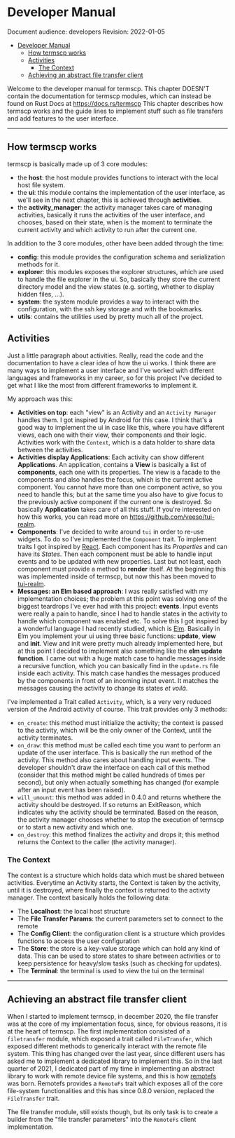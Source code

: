 # Developer Manual

Document audience: developers
Revision: 2022-01-05

- [Developer Manual](#developer-manual)
  - [How termscp works](#how-termscp-works)
  - [Activities](#activities)
    - [The Context](#the-context)
  - [Achieving an abstract file transfer client](#achieving-an-abstract-file-transfer-client)

Welcome to the developer manual for termscp. This chapter DOESN'T contain the documentation for termscp modules, which can instead be found on Rust Docs at <https://docs.rs/termscp>
This chapter describes how termscp works and the guide lines to implement stuff such as file transfers and add features to the user interface.

---

## How termscp works

termscp is basically made up of 3 core modules:

- the **host**: the host module provides functions to interact with the local host file system.
- the **ui**: this module contains the implementation of the user interface, as we'll see in the next chapter, this is achieved through **activities**.
- the **activity_manager**: the activity manager takes care of managing activities, basically it runs the activities of the user interface, and chooses, based on their state, when is the moment to terminate the current activity and which activity to run after the current one.

In addition to the 3 core modules, other have been added through the time:

- **config**: this module provides the configuration schema and serialization methods for it.
- **explorer**: this modules exposes the explorer structures, which are used to handle the file explorer in the ui. So, basically they store the current directory model and the view states (e.g. sorting, whether to display hidden files, ...).
- **system**: the system module provides a way to interact with the configuration, with the ssh key storage and with the bookmarks.
- **utils**: contains the utilities used by pretty much all of the project.

## Activities

Just a little paragraph about activities. Really, read the code and the documentation to have a clear idea of how the ui works.
I think there are many ways to implement a user interface and I've worked with different languages and frameworks in my career, so for this project I've decided to get what I like the most from different frameworks to implement it.

My approach was this:

- **Activities on top**: each "view" is an Activity and an `Activity Manager` handles them. I got inspired by Android for this case. I think that's a good way to implement the ui in case like this, where you have different views, each one with their view, their components and their logic. Activities work with the `Context`, which is a data holder to share data between the activities.
- **Activities display Applications**: Each activity can show different **Applications**. An application, contains a **View** is basically a list of **components**, each one with its properties. The view is a facade to the components and also handles the focus, which is the current active component. You cannot have more than one component active, so you need to handle this; but at the same time you also have to give focus to the previously active component if the current one is destroyed. So basically **Application** takes care of all this stuff. If you're interested on how this works, you can read more on <https://github.com/veeso/tui-realm>.
- **Components**: I've decided to write around `tui` in order to re-use widgets. To do so I've implemented the `Component` trait. To implement traits I got inspired by [React](https://reactjs.org/). Each component has its *Properties* and can have its *States*. Then each component must be able to handle input events and to be updated with new properties. Last but not least, each component must provide a method to **render** itself. At the beginning this was implemented inside of termscp, but now this has been moved to [tui-realm](https://github.com/veeso/tui-realm).
- **Messages: an Elm based approach**: I was really satisfied with my implementation choices; the problem at this point was solving one of the biggest teardrops I've ever had with this project: **events**. Input events were really a pain to handle, since I had to handle states in the activity to handle which component was enabled etc. To solve this I got inspired by a wonderful language I had recently studied, which is [Elm](https://elm-lang.org/). Basically in Elm you implement your ui using three basic functions: **update**, **view** and **init**. View and init were pretty much already implemented here, but at this point I decided to implement also something like the **elm update function**. I came out with a huge match case to handle messages inside a recursive function, which you can basically find in the `update.rs` file inside each activity. This match case handles the messages produced by the components in front of an incoming input event. It matches the messages causing the activity to change its states *et voilà*.

I've implemented a Trait called `Activity`, which, is a very very reduced version of the Android activity of course.
This trait provides only 3 methods:

- `on_create`: this method must initialize the activity; the context is passed to the activity, which will be the only owner of the Context, until the activity terminates.
- `on_draw`: this method must be called each time you want to perform an update of the user interface. This is basically the run method of the activity. This method also cares about handling input events. The developer shouldn't draw the interface on each call of this method (consider that this method might be called hundreds of times per second), but only when actually something has changed (for example after an input event has been raised).
- `will_umount`: this method was added in 0.4.0 and returns whethere the activity should be destroyed. If so returns an ExitReason, which indicates why the activity should be terminated. Based on the reason, the activity manager chooses whether to stop the execution of termscp or to start a new activity and which one.
- `on_destroy`: this method finalizes the activity and drops it; this method returns the Context to the caller (the activity manager).

### The Context

The context is a structure which holds data which must be shared between activities. Everytime an Activity starts, the Context is taken by the activity, until it is destroyed, where finally the context is returned to the activity manager.
The context basically holds the following data:

- The **Localhost**: the local host structure
- The **File Transfer Params**: the current parameters set to connect to the remote
- The **Config Client**: the configuration client is a structure which provides functions to access the user configuration
- The **Store**: the store is a key-value storage which can hold any kind of data. This can be used to store states to share between activities or to keep persistence for heavy/slow tasks (such as checking for updates).
- The **Terminal**: the terminal is used to view the tui on the terminal

---

## Achieving an abstract file transfer client

When I started to implement termscp, in december 2020, the file transfer was at the core of my implementation focus, since, for obvious reasons, it is at the heart of termscp.
The first implementation consisted of a `filetransfer` module, which exposed a trait called `FileTransfer`, which exposed different methods to generically interact with the remote file system.
This thing has changed over the last year, since different users has asked me to implement a dedicated library to implement this.
So in the last quarter of 2021, I dedicated part of my time in implementing an abstract library to work with remote device file systems, and this is how [remotefs](https://github.com/veeso/remotefs-rs) was born.
Remotefs provides a `RemoteFs` trait which exposes all of the core file-system functionalities and this has since 0.8.0 version, replaced the `FileTransfer` trait.

The file transfer module, still exists though, but its only task is to create a builder from the "file transfer parameters" into the `RemoteFs` client implementation.
